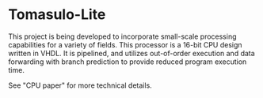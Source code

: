 # Tomasulo-Lite
This project is being developed to incorporate small-scale processing capabilities for a variety of fields. This processor is a 16-bit CPU design written in VHDL. It is pipelined, and utilizes out-of-order execution and data forwarding with branch prediction to provide reduced program execution time.

See "CPU paper" for more technical details. 
